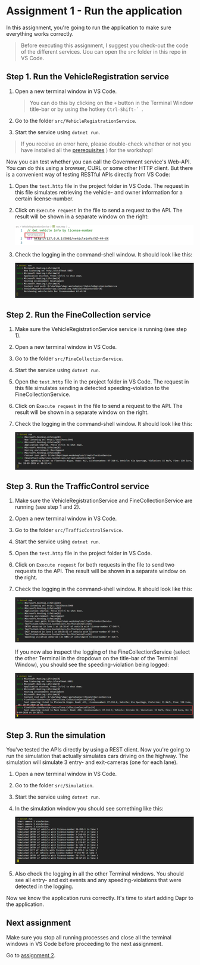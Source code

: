 # Assignment 1 - Run the application

In this assignment, you're going to run the application to make sure everything works correctly.

> Before executing this assignment, I suggest you check-out the code of the different services. Uou can open the `src` folder in this repo in VS Code.

## Step 1. Run the VehicleRegistration service

1. Open a new terminal window in VS Code.

   > You can do this by clicking on the `+` button in the Terminal Window title-bar or by using the hotkey ``Ctrl-Shift-` ``.

2. Go to the folder `src/VehicleRegistrationService`.

3. Start the service using `dotnet run`.

> If you receive an error here, please double-check whether or not you have installed all the [prerequisites](..\README.md#Prerequisites) ) for the workshop!

Now you can test whether you can call the Government service's Web-API. You can do this using a browser, CURL or some other HTTP client. But there is a convenient way of testing RESTful APIs directly from VS Code:

1. Open the `test.http` file in the project folder in VS Code. The request in this file simulates retrieving the vehicle- and owner information for a certain license-number.

1. Click on `Execute request` in the file to send a request to the API. The result will be shown in a separate window on the right:

   ![REST client](img/rest-client.png)

1. Check the logging in the command-shell window. It should look like this:

   ![VehicleRegistrationService logging](img/logging-vehicleregistrationservice.png)

## Step 2. Run the FineCollection service

1. Make sure the VehicleRegistrationService service is running (see step 1).
1. Open a new terminal window in VS Code.
1. Go to the folder `src/FineCollectionService`.
1. Start the service using `dotnet run`.

1. Open the `test.http` file in the project folder in VS Code. The request in this file simulates sending a detected speeding-violation to the FineCollectionService.

1. Click on `Execute request` in the file to send a request to the API. The result will be shown in a separate window on the right.

1. Check the logging in the command-shell window. It should look like this:

   ![FineCollectionService logging](img/logging-finecollectionservice.png)

## Step 3. Run the TrafficControl service

1. Make sure the VehicleRegistrationService and FineCollectionService are running (see step 1 and 2).

1. Open a new terminal window in VS Code.

1. Go to the folder `src/TrafficControlService`.

1. Start the service using `dotnet run`.

1. Open the `test.http` file in the project folder in VS Code.

1. Click on `Execute request` for both requests in the file to send two requests to the API. The result will be shown in a separate window on the right.

1. Check the logging in the command-shell window. It should look like this:

   ![TrafficControlService logging](img/logging-trafficcontrolservice.png)

   If you now also inspect the logging of the FineCollectionService (select the other Terminal in the dropdown on the title-bar of the Terminal Window), you should see the speeding-violation being logged:

   ![FineCollectionService logging](img/logging-finecollectionservice2.png)

## Step 3. Run the simulation

You've tested the APIs directly by using a REST client. Now you're going to run the simulation that actually simulates cars driving on the highway. The simulation will simulate 3 entry- and exit-cameras (one for each lane).

1. Open a new terminal window in VS Code.

2. Go to the folder `src/Simulation`.

3. Start the service using `dotnet run`.

4. In the simulation window you should see something like this:

   ![](img/logging-simulation.png)

5. Also check the logging in all the other Terminal windows. You should see all entry- and exit events and any speeding-violations that were detected in the logging.

Now we know the application runs correctly. It's time to start adding Dapr to the application.

## Next assignment

Make sure you stop all running processes and close all the terminal windows in VS Code before proceeding to the next assignment.

Go to [assignment 2](../Assignment02/README.md).
